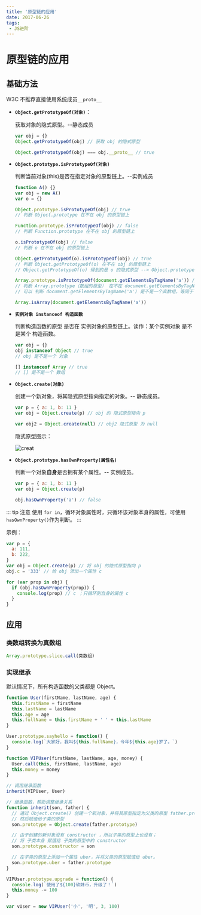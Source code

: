 ```yaml
---
title: '原型链的应用'
date: 2017-06-26
tags:
 - JS进阶
---
```


# 原型链的应用

## 基础方法

W3C 不推荐直接使用系统成员`__proto__`

- **`Object.getPrototypeOf(对象)`**：

  获取对象的隐式原型。--静态成员

  ```js
  var obj = {}
  Object.getPrototypeOf(obj) // 获取 obj 的隐式原型

  Object.getPrototypeOf(obj) === obj.__proto__ // true
  ```

- **`Object.prototype.isPrototypeOf(对象)`**

  判断当前对象(this)是否在指定对象的原型链上。--实例成员

  ```js
  function A() {}
  var obj = new A()
  var o = {}

  Object.prototype.isPrototypeOf(obj) // true
  // 判断 Object.prototype 在不在 obj 的原型链上

  Function.prototype.isPrototypeOf(obj) // false
  // 判断 Function.prototype 在不在 obj 的原型链上

  o.isPrototypeOf(obj) // false
  // 判断 o 在不在 obj 的原型链上

  Object.getPrototypeOf(o).isPrototypeOf(obj) // true
  // 判断 Object.getPrototypeOf(o) 在不在 obj 的原型链上
  // Object.getPrototypeOf(o) 得到的是 o 的隐式原型 --> Object.prototype

  Array.prototype.isPrototypeOf(document.getElementsByTagName('a')) // false
  // 判断 Array.prototype（数组的原型） 在不在 document.getElementsByTagName('a') 的原型链上
  // 可以 判断 document.getElementsByTagName('a') 是不是一个真数组，等同于下面的写法：

  Array.isArray(document.getElementsByTagName('a'))
  ```

* **`实例对象 instanceof 构造函数`**

  判断构造函数的原型 是否在 实例对象的原型链上。读作：某个实例对象 是不是某个 构造函数。

  ```js
  var obj = {}
  obj instanceof Object // true
  // obj 是不是一个 对象

  [] instanceof Array // true
  // [] 是不是一个 数组
  ```

* **`Object.create(对象)`**

  创建一个新对象，将其隐式原型指向指定的对象。-- 静态成员。

  ```js
  var p = { a: 1, b: 11 }
  var obj = Object.create(p) // obj 的 隐式原型指向 p

  var obj2 = Object.create(null) // obj2 隐式原型 为 null
  ```

  隐式原型图示：

  ![creat](https://gitee.com/n65312/Typora-images/raw/master/uPic/create-202009220LcbxH.png)

* **`Object.prototype.hasOwnProperty(属性名)`**

  判断一个对象**自身**是否拥有某个属性。-- 实例成员。

  ```js
  var p = { a: 1, b: 11 }
  var obj = Object.create(p)

  obj.hasOwnProperty('a') // false
  ```

::: tip 注意
使用 `for in`，循环对象属性时，只循环该对象本身的属性，可使用 `hasOwnProperty()`作为判断。
:::

示例：

```js
var p = {
  a: 111,
  b: 222,
}
var obj = Object.create(p) // 将 obj 的隐式原型指向 p
obj.c = '333' // 给 obj 添加一个属性 c

for (var prop in obj) {
  if (obj.hasOwnProperty(prop)) {
    console.log(prop) // c ；只循环到自身的属性 c
  }
}
```

## 应用

### 类数组转换为真数组

```js
Array.prototype.slice.call(类数组)
```

### 实现继承

默认情况下，所有构造函数的父类都是 Object。

```js
function User(firstName, lastName, age) {
  this.firstName = firstName
  this.lastName = lastName
  this.age = age
  this.fullName = this.firstName + ' ' + this.lastName
}

User.prototype.sayhello = function() {
  console.log(`大家好，我叫${this.fullName}，今年${this.age}岁了。`)
}

function VIPUser(firstName, lastName, age, money) {
  User.call(this, firstName, lastName, age)
  this.money = money
}

// 调用继承函数
inherit(VIPUser, User)

// 继承函数，帮助调整继承关系
function inherit(son, father) {
  // 通过 Object.create() 创建一个新对象，并将其原型指定为父类的原型 father.prototype；
  // 然后赋值给子类的原型
  son.prototype = Object.create(father.prototype)

  // 由于创建的新对象没有 constructor ，所以子类的原型上也没有；
  // 将 子类本身 赋值给 子类的原型中的 constructor 
  son.prototype.constructor = son

  // 在子类的原型上添加一个属性 uber，并将父类的原型赋值给 uber。
  son.prototype.uber = father.prototype
}

VIPUser.prototype.upgrade = function() {
  console.log(`使用了${100}软妹币，升级了！`)
  this.money -= 100
}

var vUser = new VIPUser('小', '明', 3, 100)
```

